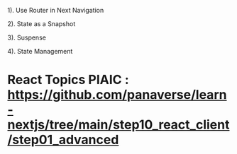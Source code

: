 1). Use Router in Next Navigation

2). State as a Snapshot

3). Suspense

4). State Management

# React Topics PIAIC : https://github.com/panaverse/learn-nextjs/tree/main/step10_react_client/step01_advanced
